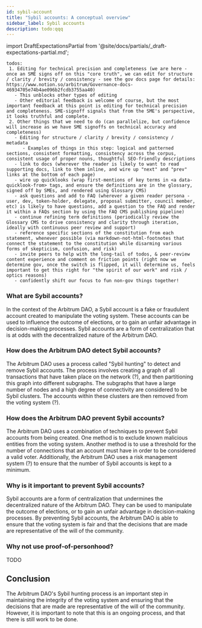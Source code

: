 ```yaml
---
id: sybil-account
title: "Sybil accounts: A conceptual overview"
sidebar_label: Sybil accounts
description: todo:qqq
---
```


import DraftExpectationsPartial from '@site/docs/partials/_draft-expectations-partial.md'; 

<DraftExpectationsPartial />

```
todos: 
 1. Editing for technical precision and completeness (we are here - once an SME signs off on this "core truth", we can edit for structure / clarity / brevity / consistency - see the gov docs page for details: https://www.notion.so/arbitrum/Governance-docs-46934705e74b4ae096b2fcdb3755aa40)
   - This unblocks other types of editing 
   - Other editorial feedback is welcome of course, but the most important feedback at this point is editing for technical precision and completeness. SME-signoff signals that from the SME's perspective, it looks truthful and complete.
 2. Other things that we need to do (can parallelize, but confidence will increase as we have SME signoffs on technical accuracy and completeness)
   - Editing for structure / clarity / brevity / consistency / metadata
      - Examples of things in this step: logical and patterned sections, consistent formatting, consistency across the corpus, consistent usage of proper nouns, thoughtful SEO-friendly descriptions
   - link to docs (wherever the reader is likely to want to read supporting docs, link to them inline, and wire up "next" and "prev" links at the bottom of each page)
   - wire up quicklooks (wrap first-mentions of key terms in <a data-quicklook-from> tags, and ensure the definitions are in the glossary, signed off by SMEs, and rendered using Glossary CMS)
   - ask questions and add to FAQ (wherever a given reader persona - user, dev, token-holder, delegate, proposal submitter, council member, etc) is likely to have questions, add a question to the FAQ and render it within a FAQs section by using the FAQ CMS publishing pipeline)
   - continue refining term definitions (periodically review the Glossary CMS to drive consistency and clarity through iteration, ideally with continuous peer review and support)
   - reference specific sections of the constitution from each statement, whenever possible (via markdown-not-html-footnotes that connect the statement to the constitution while disarming various forms of skepticism, confusion, and risk)
   - invite peers to help with the long-tail of todos, & peer-review content experience and comment on friction points (right now we determine gov, once the switch is flipped, it will determine us, feels important to get this right for "the spirit of our work" and risk / optics reasons)
   - confidently shift our focus to fun non-gov things together!
```

### What are Sybil accounts?

In the context of the Arbitrum DAO, a Sybil account is a fake or fraudulent account created to manipulate the voting system. These accounts can be used to influence the outcome of elections, or to gain an unfair advantage in decision-making processes. Sybil accounts are a form of centralization that is at odds with the decentralized nature of the Arbitrum DAO.

### How does the Arbitrum DAO detect Sybil accounts?

The Arbitrum DAO uses a process called "Sybil hunting" to detect and remove Sybil accounts. The process involves creating a graph of all transactions that have taken place on the network (?), and then partitioning this graph into different subgraphs. The subgraphs that have a large number of nodes and a high degree of connectivity are considered to be Sybil clusters. The accounts within these clusters are then removed from the voting system (?).

### How does the Arbitrum DAO prevent Sybil accounts?

The Arbitrum DAO uses a combination of techniques to prevent Sybil accounts from being created. One method is to exclude known malicious entities from the voting system. Another method is to use a threshold for the number of connections that an account must have in order to be considered a valid voter. Additionally, the Arbitrum DAO uses a risk management system (?) to ensure that the number of Sybil accounts is kept to a minimum.

### Why is it important to prevent Sybil accounts?

Sybil accounts are a form of centralization that undermines the decentralized nature of the Arbitrum DAO. They can be used to manipulate the outcome of elections, or to gain an unfair advantage in decision-making processes. By preventing Sybil accounts, the Arbitrum DAO is able to ensure that the voting system is fair and that the decisions that are made are representative of the will of the community.

### Why not use proof-of-personhood? 

TODO


## Conclusion

The Arbitrum DAO's Sybil hunting process is an important step in maintaining the integrity of the voting system and ensuring that the decisions that are made are representative of the will of the community. However, it is important to note that this is an ongoing process, and that there is still work to be done.